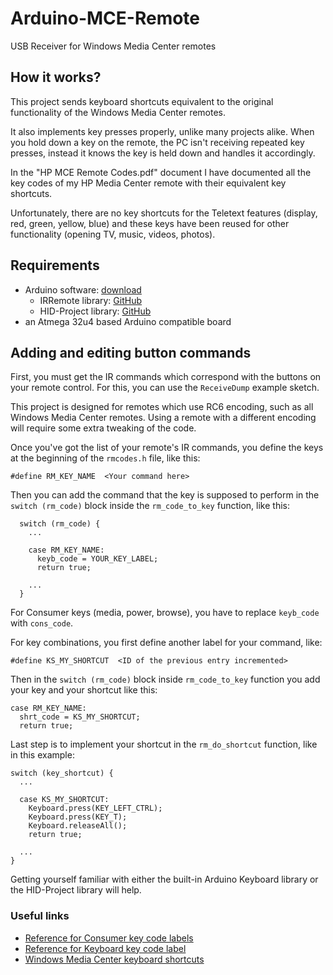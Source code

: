 # Arduino-MCE-Remote

USB Receiver for Windows Media Center remotes

## How it works?

This project sends keyboard shortcuts equivalent to the original functionality of the Windows Media Center remotes.

It also implements key presses properly, unlike many projects alike. When you hold down a key on the remote, the PC isn't receiving repeated key presses, instead it knows the key is held down and handles it accordingly.

In the "HP MCE Remote Codes.pdf" document I have documented all the key codes of my HP Media Center remote with their equivalent key shortcuts.

Unfortunately, there are no key shortcuts for the Teletext features (display, red, green, yellow, blue) and these keys have been reused for other functionality (opening TV, music, videos, photos).

## Requirements

- Arduino software: [download](https://www.arduino.cc/en/software)
  - IRRemote library: [GitHub](https://github.com/Arduino-IRremote/Arduino-IRremote)
  - HID-Project library: [GitHub](https://github.com/NicoHood/HID)
- an Atmega 32u4 based Arduino compatible board

## Adding and editing button commands

First, you must get the IR commands which correspond with the buttons on your remote control. For this, you can use the `ReceiveDump` example sketch.

This project is designed for remotes which use RC6 encoding, such as all Windows Media Center remotes. Using a remote with a different encoding will require some extra tweaking of the code.

Once you've got the list of your remote's IR commands, you define the keys at the beginning of the `rmcodes.h` file, like this:

```
#define RM_KEY_NAME  <Your command here>
```

Then you can add the command that the key is supposed to perform in the `switch (rm_code)` block inside the `rm_code_to_key` function, like this:

```
  switch (rm_code) {
    ...

    case RM_KEY_NAME:
      keyb_code = YOUR_KEY_LABEL;
      return true;

    ...
  }
```

For Consumer keys (media, power, browse), you have to replace `keyb_code` with `cons_code`.

For key combinations, you first define another label for your command, like:

```
#define KS_MY_SHORTCUT  <ID of the previous entry incremented>
```

Then in the `switch (rm_code)` block inside `rm_code_to_key` function you add your key and your shortcut like this:

```
case RM_KEY_NAME:
  shrt_code = KS_MY_SHORTCUT;
  return true;
```

Last step is to implement your shortcut in the `rm_do_shortcut` function, like in this example:

```
switch (key_shortcut) {
  ...

  case KS_MY_SHORTCUT:
    Keyboard.press(KEY_LEFT_CTRL);
    Keyboard.press(KEY_T);
    Keyboard.releaseAll();
    return true;

  ...
}
```

Getting yourself familiar with either the built-in Arduino Keyboard library or the HID-Project library will help.

### Useful links

- [Reference for Consumer key code labels](https://github.com/NicoHood/HID/blob/master/src/HID-APIs/ConsumerAPI.h)
- [Reference for Keyboard key code label](https://github.com/NicoHood/HID/blob/master/src/KeyboardLayouts/ImprovedKeylayouts.h)
- [Windows Media Center keyboard shortcuts](<https://learn.microsoft.com/en-us/previous-versions/windows/desktop/windows-media-center-sdk/bb189249(v=msdn.10)>)

